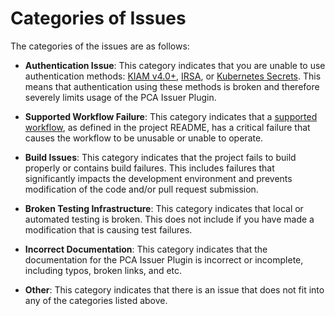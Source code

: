 # Categories of Issues

The categories of the issues are as follows:

* **Authentication Issue**: This category indicates that you are unable to use authentication methods: [KIAM v4.0+](https://github.com/uswitch/kiam), [IRSA](https://docs.aws.amazon.com/eks/latest/userguide/iam-roles-for-service-accounts.html), or [Kubernetes Secrets](https://github.com/cert-manager/aws-privateca-issuer/blob/master/config/samples/secret.yaml). This means that authentication using these methods is broken and therefore severely limits usage of the PCA Issuer Plugin. 

* **Supported Workflow Failure**: This category indicates that a [supported workflow](../README.md#supported-workflows), as defined in the project README, has a critical failure that causes the workflow to be unusable or unable to operate.  

* **Build Issues**: This category indicates that the project fails to build properly or contains build failures. This includes failures that significantly impacts the development environment and prevents modification of the code and/or pull request submission. 

* **Broken Testing Infrastructure**: This category indicates that local or automated testing is broken. This does not include if you have made a modification that is causing test failures. 

* **Incorrect Documentation**: This category indicates that the documentation for the PCA Issuer Plugin is incorrect or incomplete, including typos, broken links, and etc. 

* **Other**: This category indicates that there is an issue that does not fit into any of the categories listed above. 
